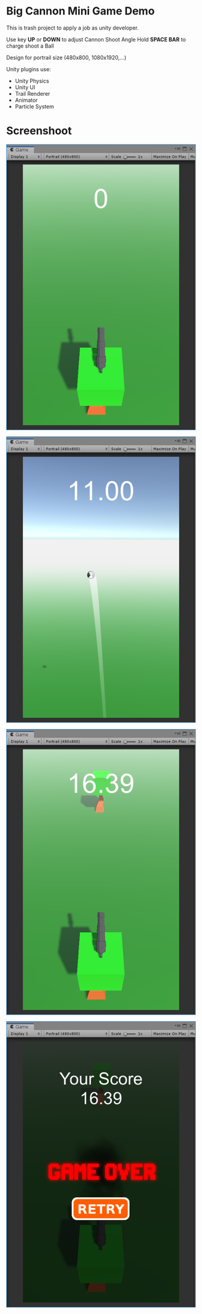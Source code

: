 # Big Cannon Mini Game Demo
This is trash project to apply a job as unity developer.

Use key **UP** or **DOWN** to adjust Cannon Shoot Angle
Hold **SPACE BAR** to charge shoot a Ball

Design for portrail size (480x800, 1080x1920,...)

Unity plugins use:
- Unity Physics
- Unity UI
- Trail Renderer
- Animator
- Particle System

# Screenshoot
![Screenshot1](Media/ScreenShoot1.png)

![Screenshot2](Media/ScreenShoot2.png)

![Screenshot3](Media/ScreenShoot3.png)

![Screenshot4](Media/ScreenShoot4.png)
